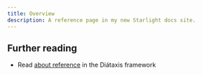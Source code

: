 ```yaml
---
title: Overview
description: A reference page in my new Starlight docs site.
---
```


## Further reading

- Read [about reference](https://diataxis.fr/reference/) in the Diátaxis framework
